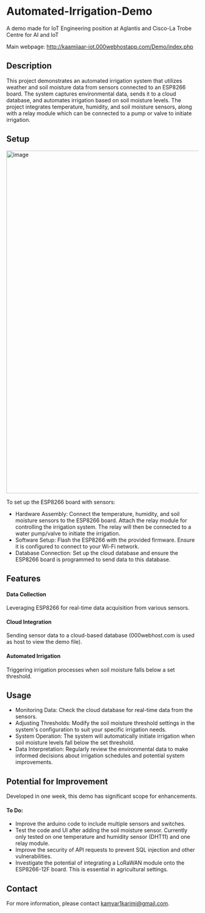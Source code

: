 # Automated-Irrigation-Demo
A demo made for IoT Engineering position at Aglantis and Cisco-La Trobe Centre for AI and IoT

Main webpage: http://kaamiiaar-iot.000webhostapp.com/Demo/index.php

## Description
This project demonstrates an automated irrigation system that utilizes weather and soil moisture data from sensors connected to an ESP8266 board. The system captures environmental data, sends it to a cloud database, and automates irrigation based on soil moisture levels. The project integrates temperature, humidity, and soil moisture sensors, along with a relay module which can be connected to a pump or valve to initiate irrigation.


## Setup
<img width="895" alt="image" src="https://github.com/kaamiiaar/Automated-Irrigation-Demo/assets/47272408/231530da-c85f-4143-9c2a-87375ac0f2b5">

To set up the ESP8266 board with sensors:

- Hardware Assembly: Connect the temperature, humidity, and soil moisture sensors to the ESP8266 board. Attach the relay module for controlling the irrigation system. The relay will then be connected to a water pump/valve to initiate the irrigation.
- Software Setup: Flash the ESP8266 with the provided firmware. Ensure it is configured to connect to your Wi-Fi network.
- Database Connection: Set up the cloud database and ensure the ESP8266 board is programmed to send data to this database.

## Features
#### Data Collection
Leveraging ESP8266 for real-time data acquisition from various sensors.
#### Cloud Integration
Sending sensor data to a cloud-based database (000webhost.com is used as host to view the demo file).
#### Automated Irrigation 
Triggering irrigation processes when soil moisture falls below a set threshold.

## Usage
- Monitoring Data: Check the cloud database for real-time data from the sensors.
- Adjusting Thresholds: Modify the soil moisture threshold settings in the system's configuration to suit your specific irrigation needs.
- System Operation: The system will automatically initiate irrigation when soil moisture levels fall below the set threshold.
- Data Interpretation: Regularly review the environmental data to make informed decisions about irrigation schedules and potential system improvements.

## Potential for Improvement
Developed in one week, this demo has significant scope for enhancements.
#### To Do:
- Improve the arduino code to include multiple sensors and switches.
- Test the code and UI after adding the soil moisture sensor. Currently only tested on one temperature and humidity sensor (DHT11) and one relay module.
- Improve the security of API requests to prevent SQL injection and other vulnerabilities.
- Investigate the potential of integrating a LoRaWAN module onto the ESP8266-12F board. This is essential in agricultural settings.

## Contact
For more information, please contact kamyar1karimi@gmail.com.
